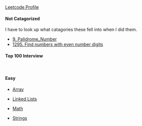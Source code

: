 [Leetcode Profile](https://leetcode.com/scottmm374/)

#### Not Catagorized

I have to look up what catagories these fell into when I did them.

- [9. Palidrome_Number](https://github.com/scottmm374/coding_challenges/blob/main/leetcode/not_catagorized_yet/find_numbers_with_even_number_digits.py)
- [1295. Find numbers with even number digits](https://github.com/scottmm374/coding_challenges/blob/main/leetcode/not_catagorized_yet/palidrome_number.py)

#### Top 100 Interview

<br>

#### Easy

- [Array](https://github.com/scottmm374/coding_challenges/tree/main/leetcode/top_interview/arrays)
- [Linked Lists](https://github.com/scottmm374/coding_challenges/tree/main/leetcode/top_interview/Linked_Lists)

- [Math](https://github.com/scottmm374/coding_challenges/tree/main/leetcode/top_interview/math)
- [Strings](https://github.com/scottmm374/coding_challenges/tree/main/leetcode/top_interview/strings)
